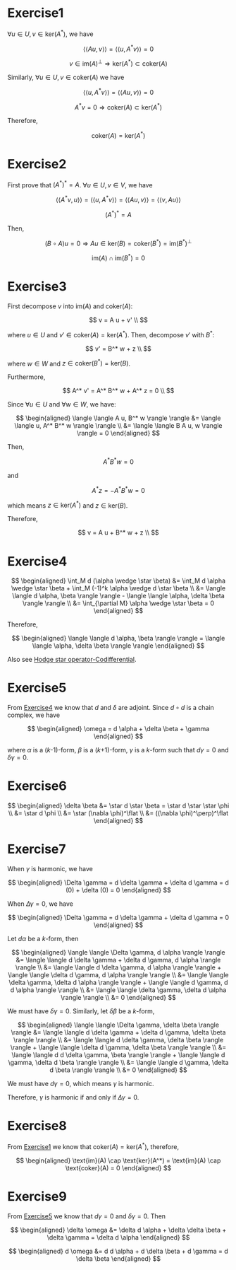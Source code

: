 # Exercise1

$\forall u \in U, v \in \text{ker}(A^*)$, we have

$$
\langle \langle A u, v \rangle \rangle = \langle \langle u, A^* v \rangle \rangle = 0
$$

$$
v \in \text{im}(A)^\perp \Rightarrow \text{ker}(A^*) \subset \text{coker}(A)
$$

Similarly, $\forall u \in U, v \in \text{coker}(A)$ we have

$$
\langle \langle u, A^* v \rangle \rangle = \langle \langle A u, v \rangle \rangle = 0
$$

$$
A^* v = 0 \Rightarrow \text{coker}(A) \subset \text{ker}(A^*)
$$

Therefore,

$$
\text{coker}(A) = \text{ker}(A^*)
$$

# Exercise2

First prove that $(A^*)^* = A$. $\forall u \in U, v \in V$, we have

$$
\langle \langle A^* v, u \rangle \rangle = \langle \langle u, A^* v \rangle \rangle = \langle \langle A u, v \rangle \rangle = \langle \langle v, A u \rangle \rangle
$$

$$
(A^*)^* = A
$$

Then, 

$$
(B \circ A) u = 0 \Rightarrow A u \in \text{ker}(B) = \text{coker}(B^*) = \text{im}(B^*)^\perp
$$

$$
\text{im}(A) \cap \text{im}(B^*) = 0
$$

# Exercise3

First decompose $v$ into $\text{im}(A)$ and $\text{coker}(A)$:

$$
v = A u + v' \\
$$

where $u \in U$ and $v' \in \text{coker}(A)=\text{ker}(A^*)$. Then, decompose $v'$ with $B^*$:

$$
v' = B^* w + z \\
$$

where $w \in W$ and $z \in \text{coker}(B^*)=\text{ker}(B)$. 

Furthermore,

$$
A^* v' = A^* B^* w + A^* z = 0 \\
$$

Since $\forall u \in U$ and $\forall w \in W$, we have:

$$
\begin{aligned}
\langle \langle A u, B^* w \rangle \rangle &= \langle \langle u, A^* B^* w \rangle \rangle \\
&= \langle \langle B A u, w \rangle \rangle = 0 
\end{aligned}
$$

Then, 

$$
A^* B^* w = 0
$$

and

$$
A^* z = -A^* B^* w = 0
$$

which means $z \in \text{ker}(A^*)$ and $z \in \text{ker}(B)$.

Therefore,

$$
v = A u + B^* w + z \\
$$

# Exercise4

$$
\begin{aligned}
\int_M d (\alpha \wedge \star \beta) &= \int_M d \alpha \wedge \star \beta + \int_M (-1)^k \alpha \wedge d \star \beta \\
&= \langle \langle d \alpha, \beta \rangle \rangle - \langle \langle \alpha, \delta \beta \rangle \rangle \\
&= \int_{\partial M} \alpha \wedge \star \beta =  0
\end{aligned}
$$

Therefore, 

$$
\begin{aligned}
\langle \langle d \alpha, \beta \rangle \rangle = \langle \langle \alpha, \delta \beta \rangle \rangle
\end{aligned}
$$

Also see [Hodge star operator-Codifferential](https://en.wikipedia.org/wiki/Hodge_star_operator#Codifferential).

# Exercise5

From [Exercise4](#exercise4) we know that $d$ and $\delta$ are adjoint. Since $d \circ d$ is a chain complex, we have

$$
\begin{aligned}
\omega = d \alpha + \delta \beta + \gamma
\end{aligned}
$$

where $\alpha$ is a ($k$-1)-form, $\beta$ is a ($k$+1)-form, $\gamma$ is a $k$-form such that $d \gamma = 0$ and $\delta \gamma = 0$.

# Exercise6

$$
\begin{aligned}
\delta \beta &= \star d \star \beta = \star d \star \star \phi \\
&= \star d \phi \\
&= \star (\nabla \phi)^\flat \\
&= ((\nabla \phi)^\perp)^\flat
\end{aligned}
$$

# Exercise7

When $\gamma$ is harmonic, we have

$$
\begin{aligned}
\Delta \gamma = d \delta \gamma + \delta d \gamma = d (0) + \delta (0) = 0
\end{aligned}
$$

When $\Delta \gamma = 0$, we have

$$
\begin{aligned}
\Delta \gamma = d \delta \gamma + \delta d \gamma = 0
\end{aligned}
$$

Let $d \alpha$ be a $k$-form, then

$$
\begin{aligned}
\langle \langle \Delta \gamma, d \alpha \rangle \rangle &= \langle \langle d \delta \gamma + \delta d \gamma, d \alpha \rangle \rangle \\
&= \langle \langle d \delta \gamma, d \alpha \rangle \rangle + \langle \langle \delta d \gamma, d \alpha \rangle \rangle \\
&= \langle \langle \delta \gamma, \delta d \alpha \rangle \rangle + \langle \langle d \gamma, d d \alpha \rangle \rangle \\
&= \langle \langle \delta \gamma, \delta d \alpha \rangle \rangle \\
&= 0
\end{aligned}
$$

We must have $\delta \gamma = 0$. Similarly, let $\delta \beta$ be a $k$-form,

$$
\begin{aligned}
\langle \langle \Delta \gamma, \delta \beta \rangle \rangle &= \langle \langle d \delta \gamma + \delta d \gamma, \delta \beta \rangle \rangle \\
&= \langle \langle d \delta \gamma, \delta \beta \rangle \rangle + \langle \langle \delta d \gamma, \delta \beta \rangle \rangle \\
&= \langle \langle d d \delta \gamma, \beta \rangle \rangle + \langle \langle d \gamma, \delta d \beta \rangle \rangle \\
&= \langle \langle d \gamma, \delta d \beta \rangle \rangle \\
&= 0
\end{aligned}
$$

We must have $d \gamma = 0$, which means $\gamma$ is harmonic.

Therefore, $\gamma$ is harmonic if and only if $\Delta \gamma = 0$.

# Exercise8

From [Exercise1](#exercise1) we know that $\text{coker}(A) = \text{ker}(A^*)$, therefore,

$$
\begin{aligned}
\text{im}(A) \cap \text{ker}(A^*) = \text{im}(A) \cap \text{coker}(A) = 0
\end{aligned}
$$

# Exercise9

From [Exercise5](#exercise5) we know that $d \gamma = 0$ and $\delta \gamma = 0$. Then

$$
\begin{aligned}
\delta \omega &= \delta d \alpha + \delta \delta \beta + \delta \gamma = \delta d \alpha
\end{aligned}
$$

$$
\begin{aligned}
d \omega &= d d \alpha + d \delta \beta + d \gamma = d \delta \beta
\end{aligned}
$$